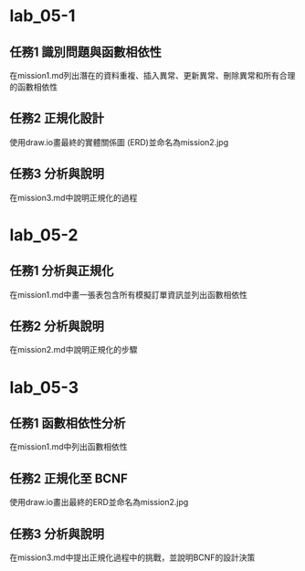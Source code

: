 # lab_05-1
## 任務1 識別問題與函數相依性
在mission1.md列出潛在的資料重複、插入異常、更新異常、刪除異常和所有合理的函數相依性
## 任務2 正規化設計
使用draw.io畫最終的實體關係圖 (ERD)並命名為mission2.jpg
## 任務3 分析與說明
在mission3.md中說明正規化的過程
# lab_05-2
## 任務1 分析與正規化
在mission1.md中畫一張表包含所有模擬訂單資訊並列出函數相依性
## 任務2 分析與說明
在mission2.md中說明正規化的步驟
# lab_05-3
## 任務1 函數相依性分析
在mission1.md中列出函數相依性
## 任務2 正規化至 BCNF
使用draw.io畫出最終的ERD並命名為mission2.jpg
## 任務3 分析與說明
在mission3.md中提出正規化過程中的挑戰，並說明BCNF的設計決策





